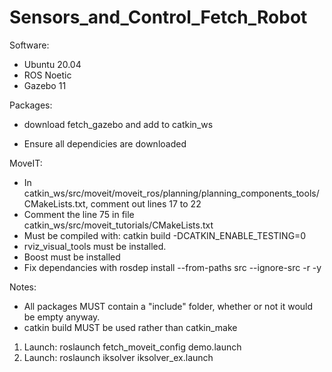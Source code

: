 # Sensors_and_Control_Fetch_Robot

Software:

- Ubuntu 20.04
- ROS Noetic
- Gazebo 11

Packages:

- download fetch_gazebo and add to catkin_ws

- Ensure all dependicies are downloaded

MoveIT:
- In catkin_ws/src/moveit/moveit_ros/planning/planning_components_tools/CMakeLists.txt, comment out lines 17 to 22
- Comment the line 75 in file catkin_ws/src/moveit_tutorials/CMakeLists.txt
- Must be compiled with: catkin build -DCATKIN_ENABLE_TESTING=0
- rviz_visual_tools must be installed.
- Boost must be installed
- Fix dependancies with rosdep install --from-paths src --ignore-src -r -y

Notes:
- All packages MUST contain a "include" folder, whether or not it would be empty anyway.
- catkin build MUST be used rather than catkin_make

1. Launch: roslaunch fetch_moveit_config demo.launch
2. Launch: roslaunch iksolver iksolver_ex.launch
